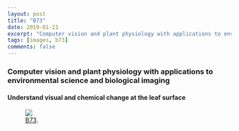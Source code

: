 ```yaml
---
layout: post
title: "B73"
date: 2019-01-21
excerpt: "Computer vision and plant physiology with applications to environmental science and biological imaging"
tags: [images, b73]
comments: false
---
```



###  Computer vision and plant physiology with applications to environmental science and biological imaging

#### Understand visual and chemical change at the leaf surface

<figure>
	<a href="https://dmayfieldjones.github.io/assets/img/b73.jpg"><img src="https://dmayfieldjones.github.io/assets/img/b73.jpg"></a>
	<figcaption><a href="https://dmayfieldjones.github.io/assets/img/b73.jpg" title="B73">B73</a>.</figcaption>
</figure>


